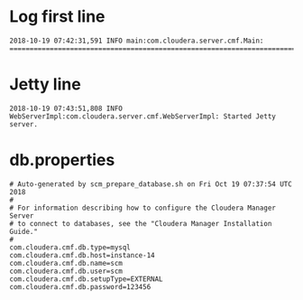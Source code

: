 # Log first line

	2018-10-19 07:42:31,591 INFO main:com.cloudera.server.cmf.Main: =======================================================================$
	
# Jetty line

	2018-10-19 07:43:51,808 INFO WebServerImpl:com.cloudera.server.cmf.WebServerImpl: Started Jetty server.

# db.properties

	# Auto-generated by scm_prepare_database.sh on Fri Oct 19 07:37:54 UTC 2018
	#
	# For information describing how to configure the Cloudera Manager Server
	# to connect to databases, see the "Cloudera Manager Installation Guide."
	#
	com.cloudera.cmf.db.type=mysql
	com.cloudera.cmf.db.host=instance-14
	com.cloudera.cmf.db.name=scm
	com.cloudera.cmf.db.user=scm
	com.cloudera.cmf.db.setupType=EXTERNAL
	com.cloudera.cmf.db.password=123456
